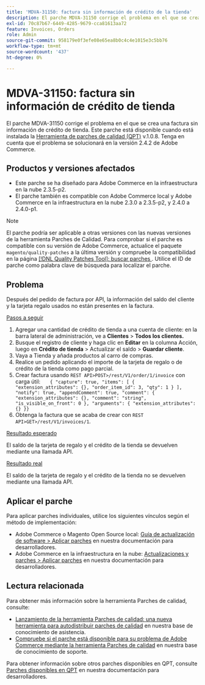 ```yaml
---
title: 'MDVA-31150: factura sin información de crédito de la tienda'
description: El parche MDVA-31150 corrige el problema en el que se crea una factura sin información de crédito de tienda. Este parche está disponible cuando está instalada la [Quality Patches Tool (QPT)](/help/announcements/adobe-commerce-announcements/magento-quality-patches-released-new-tool-to-self-serve-quality-patches.md) v.1.0.8. Tenga en cuenta que el problema se solucionará en la versión 2.4.2 de Adobe Commerce.
exl-id: 70c87b67-6449-4285-9679-cca81613aa72
feature: Invoices, Orders
role: Admin
source-git-commit: 958179e0f3efe08e65ea8b0c4c4e1015e3c5bb76
workflow-type: tm+mt
source-wordcount: '437'
ht-degree: 0%

---
```


# MDVA-31150: factura sin información de crédito de tienda

El parche MDVA-31150 corrige el problema en el que se crea una factura sin información de crédito de tienda. Este parche está disponible cuando está instalada la [Herramienta de parches de calidad (QPT)](/help/announcements/adobe-commerce-announcements/magento-quality-patches-released-new-tool-to-self-serve-quality-patches.md) v.1.0.8. Tenga en cuenta que el problema se solucionará en la versión 2.4.2 de Adobe Commerce.

## Productos y versiones afectados

* Este parche se ha diseñado para Adobe Commerce en la infraestructura en la nube 2.3.5-p2.
* El parche también es compatible con Adobe Commerce local y Adobe Commerce en la infraestructura en la nube 2.3.0 a 2.3.5-p2, y 2.4.0 a 2.4.0-p1.

>[!NOTE]
>
>El parche podría ser aplicable a otras versiones con las nuevas versiones de la herramienta Parches de Calidad. Para comprobar si el parche es compatible con su versión de Adobe Commerce, actualice el paquete `magento/quality-patches` a la última versión y compruebe la compatibilidad en la página [[!DNL Quality Patches Tool]: buscar parches ](https://devdocs.magento.com/quality-patches/tool.html#patch-grid). Utilice el ID de parche como palabra clave de búsqueda para localizar el parche.

## Problema

Después del pedido de factura por API, la información del saldo del cliente y la tarjeta regalo usados no están presentes en la factura.

<u>Pasos a seguir</u>

1. Agregar una cantidad de crédito de tienda a una cuenta de cliente: en la barra lateral de administración, ve a **Clientes** > **Todos los clientes.**
1. Busque el registro de cliente y haga clic en **Editar** en la columna Acción, luego en **Crédito de tienda** > Actualizar el saldo > **Guardar cliente**.
1. Vaya a Tienda y añada productos al carro de compras.
1. Realice un pedido aplicando el importe de la tarjeta de regalo o de crédito de la tienda como pago parcial.
1. Crear factura usando `REST API>POST>/rest/V1/order/1/invoice` con carga útil:    ```    { "capture": true, "items": [ { "extension_attributes": {}, "order_item_id": 3, "qty": 1 } ], "notify": true, "appendComment": true, "comment": { "extension_attributes": {}, "comment": "string", "is_visible_on_front": 0 }, "arguments": { "extension_attributes": {} }}    ```
1. Obtenga la factura que se acaba de crear con `REST API>GET>/rest/V1/invoices/1`.

<u>Resultado esperado</u>

El saldo de la tarjeta de regalo y el crédito de la tienda se devuelven mediante una llamada API.

<u>Resultado real</u>

El saldo de la tarjeta de regalo y el crédito de la tienda no se devuelven mediante una llamada API.

## Aplicar el parche

Para aplicar parches individuales, utilice los siguientes vínculos según el método de implementación:

* Adobe Commerce o Magento Open Source local: [Guía de actualización de software > Aplicar parches](https://devdocs.magento.com/guides/v2.4/comp-mgr/patching/mqp.html) en nuestra documentación para desarrolladores.
* Adobe Commerce en la infraestructura en la nube: [Actualizaciones y parches > Aplicar parches](https://devdocs.magento.com/cloud/project/project-patch.html) en nuestra documentación para desarrolladores.

## Lectura relacionada

Para obtener más información sobre la herramienta Parches de calidad, consulte:

* [Lanzamiento de la herramienta Parches de calidad: una nueva herramienta para autodistribuir parches de calidad](/help/announcements/adobe-commerce-announcements/magento-quality-patches-released-new-tool-to-self-serve-quality-patches.md) en nuestra base de conocimiento de asistencia.
* [Compruebe si el parche está disponible para su problema de Adobe Commerce mediante la herramienta Parches de calidad](/help/support-tools/patches-available-in-qpt-tool/check-patch-for-magento-issue-with-magento-quality-patches.md) en nuestra base de conocimiento de soporte.

Para obtener información sobre otros parches disponibles en QPT, consulte [Parches disponibles en QPT](https://devdocs.magento.com/quality-patches/tool.html#patch-grid) en nuestra documentación para desarrolladores.
